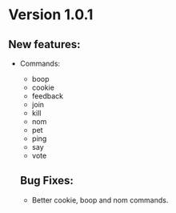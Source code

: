 # Version 1.0.1


## New features:
* Commands:
  * boop
  * cookie
  * feedback
  * join
  * kill
  * nom
  * pet
  * ping
  * say
  * vote
  
  ## Bug Fixes:
  * Better cookie, boop and nom commands.
